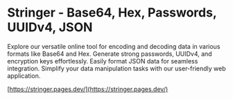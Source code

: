 # Stringer - Base64, Hex, Passwords, UUIDv4, JSON
Explore our versatile online tool for encoding and decoding data in various formats like Base64 and Hex. Generate strong passwords, UUIDv4, and encryption keys effortlessly. Easily format JSON data for seamless integration. Simplify your data manipulation tasks with our user-friendly web application.

[https://stringer.pages.dev/](https://stringer.pages.dev/)
